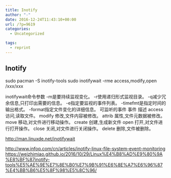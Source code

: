```yaml
---
title: Inotify
author: "-"
date: 2016-12-24T11:43:10+00:00
url: /?p=9619
categories:
  - Uncategorized

tags:
  - reprint
---
```

## Inotify

sudo pacman -S inotify-tools
sudo inotifywait -rme access,modify,open /xxx/xxx

inotifywait命令参数 -m是要持续监视变化。 -r使用递归形式监视目录。 -q减少冗余信息,只打印出需要的信息。 -e指定要监视的事件列表。 -timefmt是指定时间的输出格式。 -format指定文件变化的详细信息。 可监听的事件 事件 描述 access 访问,读取文件。 modify 修改,文件内容被修改。 attrib 属性,文件元数据被修改。 move 移动,对文件进行移动操作。 create 创建,生成新文件 open 打开,对文件进行打开操作。 close 关闭,对文件进行关闭操作。 delete 删除,文件被删除。

http://man.linuxde.net/inotifywait

http://www.infoq.com/cn/articles/inotify-linux-file-system-event-monitoring
https://weizhimiao.github.io/2016/10/29/Linux%E4%B8%AD%E9%80%9A%E8%BF%87inotify-tools%E5%AE%9E%E7%8E%B0%E7%9B%91%E6%8E%A7%E6%96%87%E4%BB%B6%E5%8F%98%E5%8C%96/
